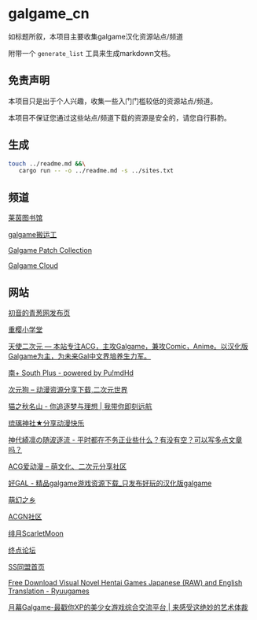 # galgame_cn

如标题所叙，本项目主要收集galgame汉化资源站点/频道

附带一个 `generate_list` 工具来生成markdown文档。

## 免责声明

本项目只是出于个人兴趣，收集一些入门门槛较低的资源站点/频道。

本项目不保证您通过这些站点/频道下载的资源是安全的，请您自行斟酌。

## 生成

```bash
touch ../readme.md &&\
   cargo run -- -o ../readme.md -s ../sites.txt
```

## 频道

[莱茵图书馆](https://t.me/RhineLibrary)

[galgame搬运工](https://t.me/gal_porter)

[Galgame Patch Collection](https://t.me/galpatch)

[Galgame Cloud](https://t.me/galgame_in_telegram)

## 网站

[初音的青葱网发布页](https://www.xygalgame.com)

[重樱小学堂](https://galgamer.eu.org)

[天使二次元 — 本站专注ACG，主攻Galgame，兼攻Comic，Anime。以汉化版Galgame为主，为未来Gal中文界培养生力军。](https://www.tianshie.com)

[南+ South Plus - powered by Pu!mdHd](https://south-plus.org/)

[次元狗 &#8211; 动漫资源分享下载,二次元世界](https://www.acgndog.com/)

[猫之秋名山 - 你追逐梦与理想 | 我带你即刻远航](https://sakura.myacgcat.top/)

[琉璃神社★分享动漫快乐](https://www.liuli.app/)

[神代綺凛の随波逐流 - 平时都在不务正业些什么？有没有空？可以写多点文章吗？](https://moe.best/)

[ACG爱动漫 &#8211; 萌文化、二次元分享社区](https://www.moe17.com/)

[好GAL - 精品galgame游戏资源下载\_只发布好玩的汉化版galgame](https://www.xiugal.com/)

[萌幻之乡](https://hmoe.top/)

[ACGN社区](https://www.acgnsq.com/)

[绯月ScarletMoon](https://bbs.kfmax.com/)

[终点论坛](https://bbs.zdfx.net/)

[SS同盟首页](https://sstm.moe/)

[Free Download Visual Novel Hentai Games Japanese (RAW) and English Translation - Ryuugames](https://www.ryuugames.com/)

[月幕Galgame-最戳你XP的美少女游戏综合交流平台 | 来感受这绝妙的艺术体裁](https://www.ymgal.games/)
